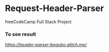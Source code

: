 # Request-Header-Parser
freeCodeCamp Full Stack Project
### To see result
*https://header-parser-beaubo.glitch.me/*
